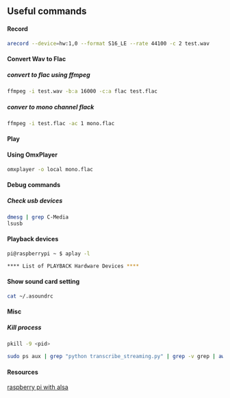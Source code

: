 ## Useful commands

#### Record

```bash
arecord --device=hw:1,0 --format S16_LE --rate 44100 -c 2 test.wav
```

#### Convert Wav to Flac

##### convert to flac using ffmpeg

```bash
ffmpeg -i test.wav -b:a 16000 -c:a flac test.flac

```

##### conver to mono channel flack

```bash
ffmpeg -i test.flac -ac 1 mono.flac

```

#### Play 

#### Using OmxPlayer

```bash
omxplayer -o local mono.flac

```

#### Debug commands

##### Check usb devices

```bash
dmesg | grep C-Media
lsusb
```

#### Playback devices

```bash
pi@raspberrypi ~ $ aplay -l

**** List of PLAYBACK Hardware Devices ****

```

#### Show sound card setting

```bash 
cat ~/.asoundrc

```

#### Misc

##### Kill process

```bash 
pkill -9 <pid>
```
```bash 
sudo ps aux | grep "python transcribe_streaming.py" | grep -v grep | awk '{print $2}' | xargs sudo kill -9

```


#### Resources

[raspberry pi with alsa](http://blog.scphillips.com/posts/2013/01/sound-configuration-on-raspberry-pi-with-alsa/)

